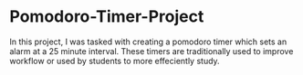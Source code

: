 # Pomodoro-Timer-Project

In this project, I was tasked with creating a pomodoro timer which sets an alarm at a 25 minute interval. These timers are traditionally used to improve workflow or used by students to more effeciently study.
